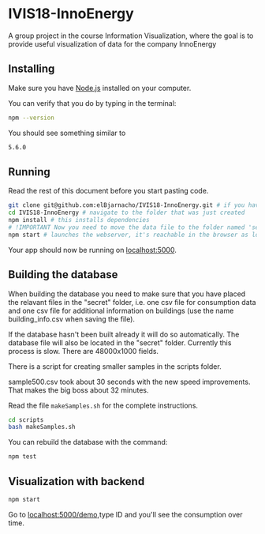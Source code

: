 # IVIS18-InnoEnergy
A group project in the course Information Visualization, where the goal is to provide useful visualization of data for the company InnoEnergy

## Installing

Make sure you have [Node.js](http://nodejs.org/) installed on your computer.

You can verify that you do by typing in the terminal:

```sh
npm --version
```

You should see something similar to

```sh
5.6.0
```

## Running

Read the rest of this document before you start pasting code.

```sh
git clone git@github.com:elBjarnacho/IVIS18-InnoEnergy.git # if you haven't got the project on disk
cd IVIS18-InnoEnergy # navigate to the folder that was just created
npm install # this installs dependencies
# !IMPORTANT Now you need to move the data file to the folder named 'secret'
npm start # launches the webserver, it's reachable in the browser as long as the process is alive.
```

Your app should now be running on [localhost:5000](http://localhost:5000/).

## Building the database

When building the database you need to make sure that you have placed the relavant
files in the "secret" folder, i.e. one csv file for consumption data and one csv
file for additional information on buildings (use the name building_info.csv when
saving the file). 

If the database hasn't been built already it will do so automatically.
The database file will also be located in the "secret" folder.
Currently this process is slow. There are 48000x1000 fields.

There is a script for creating smaller samples in the scripts folder.

sample500.csv took about 30 seconds with the new speed improvements. That makes the big boss about 32 minutes.

Read the file ``` makeSamples.sh ``` for the complete instructions.
```sh
cd scripts
bash makeSamples.sh
```

You can rebuild the database with the command:

```sh
npm test
```


## Visualization with backend

```sh
npm start
```
Go to [localhost:5000/demo](http://localhost:5000/demo),type ID and you'll see the
consumption over time.
